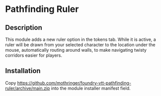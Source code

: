 # Pathfinding Ruler

## Description

This module adds a new ruler option in the tokens tab. While it is active, a ruler will be drawn from your selected character to the location under the mouse, automatically routing around walls, to make navigating twisty corridors easier for players.

## Installation

Copy https://github.com/mothringer/foundry-vtt-pathfinding-ruler/archive/main.zip into the module installer manifest field.
